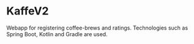 # KaffeV2
Webapp for registering coffee-brews and ratings. Technologies such as Spring Boot, Kotlin and Gradle are used.
